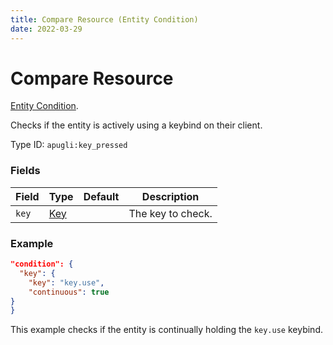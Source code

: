 ```yaml
---
title: Compare Resource (Entity Condition)
date: 2022-03-29
---
```


# Compare Resource

[Entity Condition](../entity_condition_types.md).

Checks if the entity is actively using a keybind on their client.

Type ID: `apugli:key_pressed`

### Fields

Field  | Type | Default | Description
-------|------|---------|-------------
`key` | [Key](https://origins.readthedocs.io/en/latest/types/data_types/key/) |  | The key to check.


### Example
```json
"condition": {
  "key": {
    "key": "key.use",
    "continuous": true
}
}
```
This example checks if the entity is continually holding the `key.use` keybind.